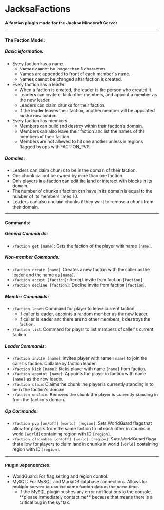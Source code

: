 # JacksaFactions
#### A faction plugin made for the Jacksa Minecraft Server

---

#### The Faction Model:
##### Basic information:
* Every faction has a name. 
	<ul>
	<li>Names cannot be longer than 8 characters.</li>
	<li>Names are appended to front of each member's name.</li>
	<li>Names cannot be changed after faction is created.</li>
	</ul>
* Every faction has a leader.
	<ul>
	<li>When a faction is created, the leader is the person who created it.</li>
	<li>Leaders can invite or kick other members, and appoint a member as the new leader.</li>
	<li>Leaders can claim chunks for their faction.</li>
	<li>If the leader leaves their faction, another member will be appointed as the new leader.</li>
	</ul>
* Every faction has members.
	<ul>
	<li>Members can build and destroy within their faction's domain.</li>
	<li>Members can also leave their faction and list the names of the members of their faction.</li>
	<li>Members are not allowed to hit one another unless in regions flagged by ops with FACTION_PVP.</li>
	</ul>
##### Domains:
* Leaders can claim chunks to be in the domain of their faction.
* One chunk cannot be owned by more than one faction.
* Only players in a faction can edit the land or interact with blocks in its domain.
* The number of chunks a faction can have in its domain is equal to the number of its members times 10.
* Leaders can also unclaim chunks if they want to remove a chunk from their domain.

---

#### Commands:

##### General Commands:
* `/faction get [name]`: Gets the faction of the player with name `[name]`.

##### Non-member Commands:
* `/faction create [name]`: Creates a new faction with the caller as the leader and the name as `[name]`.
* `/faction accept [faction]`: Accept invite from faction `[faction]`.
* `/faction decline [faction]`: Decline invite from faction `[faction]`.

##### Member Commands:
* `/faction leave`: Command for player to leave current faction. 
	<ul>
	<li>If caller is leader, appoints a random member as the new leader.</li>
	<li>If caller is leader and there are no other members, it destroys the faction.</li>
	</ul>
* `/faction list`: Command for player to list members of caller's current faction.

##### Leader Commands:
* `/faction invite [name]`: Invites player with name `[name]` to join the caller's faction. Callable by faction leader.
* `/faction kick [name]`: Kicks player with name `[name]` from faction.
* `/faction appoint [name]`: Appoints the player in faction with name `[name]` as the new leader.
* `/faction claim`: Claims the chunk the player is currently standing in to be in the faction's domain.
* `/faction unclaim`: Removes the chunk the player is currently standing in from the faction's domain.

##### Op Commands:
* `/faction pvp [on/off] [world] [region]`: Sets WorldGuard flags that allow for players from the same faction to hit each other in chunks in world `[world]` containing region with ID `[region]`.
* `/faction claimable [on/off] [world] [region]`: Sets WorldGuard flags that allow for players to claim land in chunks in world `[world]` containing region with ID `[region]`.

---

#### Plugin Dependencies:

* WorldGuard: For flag setting and region control.
* MySQL: For MySQL and MariaDB database connections. Allows for multiple servers to use the same faction data at the same time.
	<ul>
	<li>If the MySQL plugin pushes any error notifications to the console,  **please immediately contact me** because that means there is a critical bug in the syntax.</li>
	<ul>



